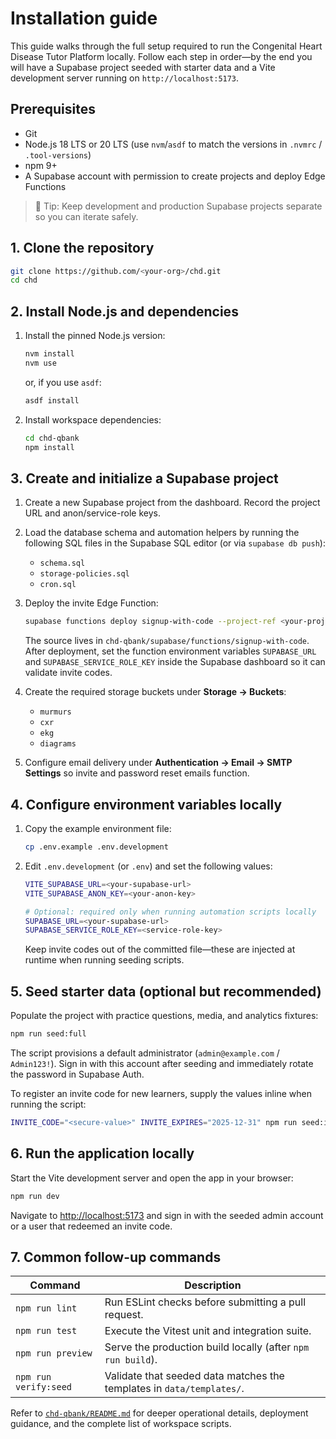 # Installation guide

This guide walks through the full setup required to run the Congenital Heart Disease Tutor Platform locally. Follow each step in
order—by the end you will have a Supabase project seeded with starter data and a Vite development server running on
`http://localhost:5173`.

## Prerequisites

- Git
- Node.js 18 LTS or 20 LTS (use `nvm`/`asdf` to match the versions in `.nvmrc` / `.tool-versions`)
- npm 9+
- A Supabase account with permission to create projects and deploy Edge Functions

> 📝 Tip: Keep development and production Supabase projects separate so you can iterate safely.

## 1. Clone the repository

```bash
git clone https://github.com/<your-org>/chd.git
cd chd
```

## 2. Install Node.js and dependencies

1. Install the pinned Node.js version:

   ```bash
   nvm install
   nvm use
   ```

   or, if you use `asdf`:

   ```bash
   asdf install
   ```

2. Install workspace dependencies:

   ```bash
   cd chd-qbank
   npm install
   ```

## 3. Create and initialize a Supabase project

1. Create a new Supabase project from the dashboard. Record the project URL and anon/service-role keys.
2. Load the database schema and automation helpers by running the following SQL files in the Supabase SQL editor (or via
   `supabase db push`):

   - `schema.sql`
   - `storage-policies.sql`
   - `cron.sql`

3. Deploy the invite Edge Function:

   ```bash
   supabase functions deploy signup-with-code --project-ref <your-project-ref>
   ```

   The source lives in `chd-qbank/supabase/functions/signup-with-code`. After deployment, set the function environment variables
   `SUPABASE_URL` and `SUPABASE_SERVICE_ROLE_KEY` inside the Supabase dashboard so it can validate invite codes.

4. Create the required storage buckets under **Storage → Buckets**:

   - `murmurs`
   - `cxr`
   - `ekg`
   - `diagrams`

5. Configure email delivery under **Authentication → Email → SMTP Settings** so invite and password reset emails function.

## 4. Configure environment variables locally

1. Copy the example environment file:

   ```bash
   cp .env.example .env.development
   ```

2. Edit `.env.development` (or `.env`) and set the following values:

   ```bash
   VITE_SUPABASE_URL=<your-supabase-url>
   VITE_SUPABASE_ANON_KEY=<your-anon-key>

   # Optional: required only when running automation scripts locally
   SUPABASE_URL=<your-supabase-url>
   SUPABASE_SERVICE_ROLE_KEY=<service-role-key>
   ```

   Keep invite codes out of the committed file—these are injected at runtime when running seeding scripts.

## 5. Seed starter data (optional but recommended)

Populate the project with practice questions, media, and analytics fixtures:

```bash
npm run seed:full
```

The script provisions a default administrator (`admin@example.com` / `Admin123!`). Sign in with this account after seeding and
immediately rotate the password in Supabase Auth.

To register an invite code for new learners, supply the values inline when running the script:

```bash
INVITE_CODE="<secure-value>" INVITE_EXPIRES="2025-12-31" npm run seed:invite
```

## 6. Run the application locally

Start the Vite development server and open the app in your browser:

```bash
npm run dev
```

Navigate to [http://localhost:5173](http://localhost:5173) and sign in with the seeded admin account or a user that redeemed an
invite code.

## 7. Common follow-up commands

| Command | Description |
| --- | --- |
| `npm run lint` | Run ESLint checks before submitting a pull request. |
| `npm run test` | Execute the Vitest unit and integration suite. |
| `npm run preview` | Serve the production build locally (after `npm run build`). |
| `npm run verify:seed` | Validate that seeded data matches the templates in `data/templates/`. |

Refer to [`chd-qbank/README.md`](../chd-qbank/README.md) for deeper operational details, deployment guidance, and the complete
list of workspace scripts.
